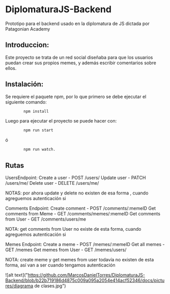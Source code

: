 # DiplomaturaJS-Backend

Prototipo para el backend usado en la diplomatura de JS dictada por Patagonian Academy

## Introduccion: 
Este proyecto se trata de un red social diseñaba para que los usuarios puedan crear sus propios memes, y además escribir comentarios sobre ellos.

## Instalación: 
Se requiere el paquete npm, por lo que primero se debe ejecutar el siguiente comando:
```bash
        npm install
```
Luego para ejecutar el proyecto se puede hacer con:

```bash
        npm run start 
```
ó

```bash
        npm run watch.
```

## Rutas

UsersEndpoint:
Create a user  -  POST        /users/
Update user    -  PATCH    /users/me/
Delete user     -  DELETE    /users/me/

NOTAS: por ahora update y delete no existen de esa forma , cuando agreguemos autenticación si

Comments Endpoint:
Create comment                      -  POST    /comments/:memeID
Get comments from Meme   -  GET      /comments/memes/:memeID
Get comments from User      -   GET     /comments/users/me


NOTA: get comments from User no existe de esta forma, cuando agreguemos autenticación si

Memes Endpoint:
Create a meme               -    POST /memes/:memeID
Get all memes                 - GET  /memes
Get memes from User   - GET /memes/users/

NOTA: create meme y get memes from user todavía no existen de esta forma, así van a ser cuando tengamos autenticación


![alt text]("https://github.com/MarcosDanielTorres/DiplomaturaJS-Backend/blob/b22b719186d4875c009a095a2054e414acf52346/docs/pictures/diagrama de clases.jpg")